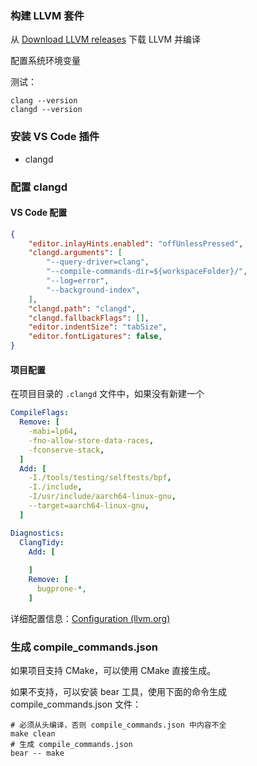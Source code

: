### 构建 LLVM 套件

从 [Download LLVM releases](https://releases.llvm.org/) 下载 LLVM 并编译

配置系统环境变量

测试：

```
clang --version
clangd --version
```

### 安装 VS Code 插件

- clangd

### 配置 clangd

#### VS Code 配置

```json
{
    "editor.inlayHints.enabled": "offUnlessPressed",
    "clangd.arguments": [
        "--query-driver=clang",
        "--compile-commands-dir=${workspaceFolder}/",
        "--log=error",
        "--background-index",
    ],
    "clangd.path": "clangd",
    "clangd.fallbackFlags": [],
    "editor.indentSize": "tabSize",
    "editor.fontLigatures": false,
}
```

#### 项目配置

在项目目录的 `.clangd` 文件中，如果没有新建一个

```yaml
CompileFlags:
  Remove: [
    -mabi=lp64,
    -fno-allow-store-data-races,
    -fconserve-stack,
  ]
  Add: [
    -I./tools/testing/selftests/bpf,
    -I./include,
    -I/usr/include/aarch64-linux-gnu,
    --target=aarch64-linux-gnu,
  ]

Diagnostics:
  ClangTidy:
    Add: [
      
    ]
    Remove: [
      bugprone-*,
    ]
```

详细配置信息：[Configuration (llvm.org)](https://clangd.llvm.org/config)

### 生成 compile_commands.json

如果项目支持 CMake，可以使用 CMake 直接生成。

如果不支持，可以安装 bear 工具，使用下面的命令生成 compile_commands.json 文件：

```shell
# 必须从头编译，否则 compile_commands.json 中内容不全
make clean
# 生成 compile_commands.json
bear -- make
```